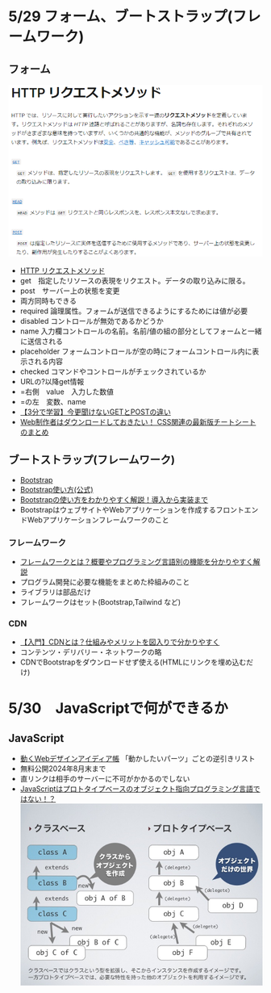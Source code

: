 
# 5/29 フォーム、ブートストラップ(フレームワーク)

## フォーム

![alt text](image-37.png)

- [HTTP リクエストメソッド](https://developer.mozilla.org/ja/docs/Web/HTTP/Methods)
- get　指定したリソースの表現をリクエスト。データの取り込みに限る。
- post　サーバー上の状態を変更
- 両方同時もできる
- required 論理属性。フォームが送信できるようにするためには値が必要
- disabled コントロールが無効であるかどうか
- name 入力欄コントロールの名前。名前/値の組の部分としてフォームと一緒に送信される
- placeholder フォームコントロールが空の時にフォームコントロール内に表示される内容
- checked コマンドやコントロールがチェックされているか
- URLの?以降get情報
- =右側　value　入力した数値
- =の左　変数、name
- [【3分で学習】今更聞けないGETとPOSTの違い](https://with.sunabaco.com/746)
- [Web制作者はダウンロードしておきたい！ CSS関連の最新版チートシートのまとめ](https://coliss.com/articles/build-websites/operation/css/css-cheatsheets-for-web-development.html)

## ブートストラップ(フレームワーク)

- [Bootstrap](https://getbootstrap.jp/docs/5.3/getting-started/introduction/)
- [Bootstrap使い方(公式)](https://getbootstrap.jp/docs/5.0/getting-started/introduction/)
- [Bootstrapの使い方をわかりやすく解説！導入から実装まで](https://zero-plus.io/media/bootstrap-how-to-use/)
- BootstrapはウェブサイトやWebアプリケーションを作成するフロントエンドWebアプリケーションフレームワークのこと
  
### フレームワーク

- [フレームワークとは？概要やプログラミング言語別の機能を分かりやすく解説](https://rookie.levtech.jp/guide/detail/147/)
- プログラム開発に必要な機能をまとめた枠組みのこと
- ライブラリは部品だけ
- フレームワークはセット(Bootstrap,Tailwind など)

### CDN

- [【入門】CDNとは？仕組みやメリットを図入りで分かりやすく](https://www.kagoya.jp/howto/it-glossary/web/cdn/)
- コンテンツ・デリバリー・ネットワークの略
- CDNでBootstrapをダウンロードせず使える(HTMLにリンクを埋め込むだけ)

# 5/30　JavaScriptで何ができるか

## JavaScript

- [動くWebデザインアイディア帳](https://coco-factory.jp/ugokuweb/) 「動かしたいパーツ」ごとの逆引きリスト
- 無料公開2024年8月末まで
- 直リンクは相手のサーバーに不可がかかるのでしない
- [JavaScriptはプロトタイプベースのオブジェクト指向プログラミング言語ではない！？](https://jsstudy.hatenablog.com/entry/2017/03/29/181613)
 ![alt text](image-10.png)
